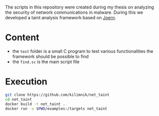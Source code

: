 The scripts in this repository were created during my thesis on analyzing the security of network communications in malware. During this we developed a taint analysis framework based on [Joern](https://joern.io/).

# Content
* the `test` folder is a small C program to test various functionalities the framework should be possible to find
* the `find.sc` is the main script file

# Execution
```bash
git clone https://github.com/kilimnik/net_taint
cd net_taint
docker build -t net_taint .
docker run -v $PWD/examples:/targets net_taint
```
